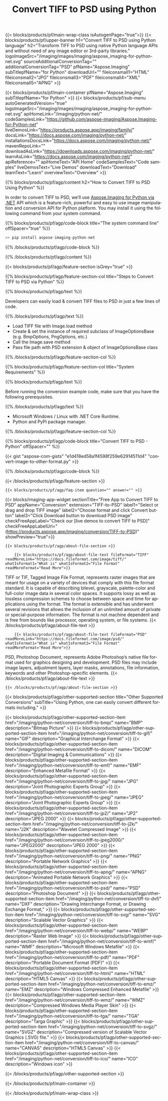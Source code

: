﻿---
title: Convert TIFF to PSD  using Python 
weight: 3920
url: /python-net/conversion/tiff-to-psd/ 
lang: en
langdirlevel: 2
locales: ja,it,zh-hant,ru,de,es,fr,nl,id,lt,pl,pt,vi,tr,ko,zh-hans,ar,hi,th,sv,cs,uk,he
description: Sample code for TIFF to PSD Python language conversion. Use presented API example code to process TIFF to PSD conversion using any Web or Desktop Python language based application.
---

{{< blocks/products/pf/main-wrap-class isAutogenPage="true">}}
{{< blocks/products/pf/upper-banner h1="Convert TIFF to PSD using Python language" h2="Transform TIFF to PSD using native Python language APIs and without need of any image editor or 3rd-party libraries." logoImageSrc="/imaging/images/imaging/aspose_imaging-for-python-net.svg" sourceAdditionalConversionTag="" additionalConversionTag="PSD" pfName="Aspose.Imaging" subTitlepfName="for Python" downloadUrl="" fileiconsmall1="HTML" fileiconsmall2="JPG" fileiconsmall3="PDF" fileiconsmall4="XML" fileiconsmall5="APNG" >}}


{{< blocks/products/pf/main-container pfName="Aspose.Imaging" subTitlepfName="for Python" >}}
{{< blocks/products/pf/sub-menu autoGeneratedVersion="true" logoImageSrc="/imaging/images/imaging/aspose_imaging-for-python-net.svg" apiHomeLink="/imaging/python-net/" codeSamplesLink="https://github.com/aspose-imaging/Aspose.Imaging-for-Python-net" liveDemosLink="https://products.aspose.app/imaging/family/" docsLink="https://docs.aspose.com/imaging/python-net/" installationsDocsLink="https://docs.aspose.com/imaging/python-net/" mavenRepoLink="" downloadAsLink="https://downloads.aspose.com/imaging/python-net/" learnAsLink="https://docs.aspose.com/imaging/python-net/" apiReference="" apiHomeText="API Home" codeSamplesText="Code samples" liveDemosText="Live Demos" downloadText="Download" learnText="Learn" overviewText="Overview" >}}

{{% blocks/products/pf/agp/content h2="How to Convert TIFF to PSD Using Python" %}}

In order to convert TIFF to PSD, we’ll use [Aspose.Imaging for Python via .NET](/imaging/en/python-net) API which is a feature-rich, powerful and easy to use image manipulation and conversion API for Python platform. You may install it using the following command from your system command.

{{% blocks/products/pf/agp/code-block title="The system command line" offSpacer="true" %}}

```cs
>> pip install aspose-imaging-python-net
```

{{% /blocks/products/pf/agp/code-block %}}

{{% /blocks/products/pf/agp/content %}}

{{< blocks/products/pf/agp/feature-section isGrey="true" >}}

{{% blocks/products/pf/agp/feature-section-col title="Steps to Convert TIFF to PSD via Python" %}}

{{% blocks/products/pf/agp/text %}}

Developers can easily load & convert TIFF files to PSD in just a few lines of code.

{{% /blocks/products/pf/agp/text %}}

+ Load TIFF file with Image.load method
+ Create & set the instance of required subclass of ImageOptionsBase (e.g. BmpOptions, PngOptions, etc.)
+ Call the Image.save method
+ Pass file path with PSD extension & object of ImageOptionsBase class

{{% /blocks/products/pf/agp/feature-section-col %}}

{{% blocks/products/pf/agp/feature-section-col title="System Requirements" %}}

{{% blocks/products/pf/agp/text %}}

Before running the conversion example code, make sure that you have the following prerequisites.

{{% /blocks/products/pf/agp/text %}}

- Microsoft Windows / Linux with .NET Core Runtime.
- Python and PyPi package manager.

{{% /blocks/products/pf/agp/feature-section-col %}}

{{% blocks/products/pf/agp/code-block title="Convert TIFF to PSD - Python" offSpacer="" %}}

{{< gist "aspose-com-gists" "e1d418ed58a1f4598f259e62914511d4" "convert-image-to-other-format.py" >}}

{{% /blocks/products/pf/agp/code-block %}}

{{< /blocks/products/pf/agp/feature-section >}}

    {{< blocks/products/pf/agp/faq-item question="" answer="" >}}

{{< blocks/imaging-app-widget
        sectionTitle="Free App to Convert TIFF to PSD"
        appName="Conversion"
        extension="TIFF-to-PSD"
        label1="Select or drag and drop TIFF image"
        label2="Choose format and click Convert button"
        label3="Click Download button to download PSD image"
        checkFreeAppLabel="Check our [live demos to convert TIFF to PSD]"
        checkFreeAppLabelUrl="(https://products.aspose.app/imaging/conversion/TIFF-to-PSD)"
        showPreview="true">}}

    {{< blocks/products/pf/agp/about-file-section >}}
       
        {{< blocks/products/pf/agp/about-file-text fileFormat="TIFF" readMoreLink="https://docs.fileformat.com/image/tiff/" whatIsFormat1="What is" whatIsFormat2="File Format" readMoreFormat="Read More">}}
TIFF or TIF, Tagged Image File Format, represents raster images that are meant for usage on a variety of devices that comply with this file format standard. It is capable of describing bilevel, grayscale, palette-color and full-color image data in several color spaces. It supports lossy as well as lossless compression schemes to choose between space and time for applications using the format. The format is extensible and has underwent several revisions that allows the inclusion of an unlimited amount of private or special-purpose information. The format is not machine dependent and is free from bounds like processor, operating system, or file systems.
        {{< /blocks/products/pf/agp/about-file-text >}}

        {{< blocks/products/pf/agp/about-file-text fileFormat="PSD" readMoreLink="https://docs.fileformat.com/image/psd/" whatIsFormat1="What is" whatIsFormat2="File Format" readMoreFormat="Read More">}}
PSD, Photoshop Document, represents Adobe Photoshop’s native file format used for graphics designing and development. PSD files may include image layers, adjustment layers, layer masks, annotations, file information, keywords and other Photoshop-specific elements.
        {{< /blocks/products/pf/agp/about-file-text >}}

    {{< /blocks/products/pf/agp/about-file-section >}}

<!-- aboutfile Ends -->

{{< blocks/products/pf/agp/other-supported-section title="Other Supported Conversions" subTitle="Using Python, one can easily convert different formats including." >}}

{{< blocks/products/pf/agp/other-supported-section-item href="/imaging/python-net/conversion/tiff-to-bmp/" name="BMP" description="Bitmap Picture" >}}
{{< blocks/products/pf/agp/other-supported-section-item href="/imaging/python-net/conversion/tiff-to-gif/" name="GIF" description="Graphical Interchange Format" >}}
{{< blocks/products/pf/agp/other-supported-section-item href="/imaging/python-net/conversion/tiff-to-dicom/" name="DICOM" description="Digital Imaging & Communications" >}}
{{< blocks/products/pf/agp/other-supported-section-item href="/imaging/python-net/conversion/tiff-to-emf/" name="EMF" description="Enhanced Metafile Format" >}}
{{< blocks/products/pf/agp/other-supported-section-item href="/imaging/python-net/conversion/tiff-to-jpg/" name="JPG" description="Joint Photographic Experts Group" >}}
{{< blocks/products/pf/agp/other-supported-section-item href="/imaging/python-net/conversion/tiff-to-jpeg/" name="JPEG" description="Joint Photographic Experts Group" >}}
{{< blocks/products/pf/agp/other-supported-section-item href="/imaging/python-net/conversion/tiff-to-jp2/" name="JP2" description="JPEG 2000" >}}
{{< blocks/products/pf/agp/other-supported-section-item href="/imaging/python-net/conversion/tiff-to-j2k/" name="J2K" description="Wavelet Compressed Image" >}}
{{< blocks/products/pf/agp/other-supported-section-item href="/imaging/python-net/conversion/tiff-to-jpeg2000/" name="JPEG2000" description="JPEG 2000" >}}
{{< blocks/products/pf/agp/other-supported-section-item href="/imaging/python-net/conversion/tiff-to-png/" name="PNG" description="Portable Network Graphics" >}}
{{< blocks/products/pf/agp/other-supported-section-item href="/imaging/python-net/conversion/tiff-to-apng/" name="APNG" description="Animated Portable Network Graphics" >}}
{{< blocks/products/pf/agp/other-supported-section-item href="/imaging/python-net/conversion/tiff-to-psd/" name="PSD" description="Photoshop Document" >}}
{{< blocks/products/pf/agp/other-supported-section-item href="/imaging/python-net/conversion/tiff-to-dxf/" name="DXF" description="Drawing Interchange Format, or Drawing Exchange Format," >}}
{{< blocks/products/pf/agp/other-supported-section-item href="/imaging/python-net/conversion/tiff-to-svg/" name="SVG" description="Scalable Vector Graphics" >}}
{{< blocks/products/pf/agp/other-supported-section-item href="/imaging/python-net/conversion/tiff-to-webp/" name="WEBP" description="Raster Web Image" >}}
{{< blocks/products/pf/agp/other-supported-section-item href="/imaging/python-net/conversion/tiff-to-wmf/" name="WMF" description="Microsoft Windows Metafile" >}}
{{< blocks/products/pf/agp/other-supported-section-item href="/imaging/python-net/conversion/tiff-to-pdf/" name="PDF" description="Portable Document Format (PDF)" >}}
{{< blocks/products/pf/agp/other-supported-section-item href="/imaging/python-net/conversion/tiff-to-html/" name="HTML" description="HTML5 Canvas" >}}
{{< blocks/products/pf/agp/other-supported-section-item href="/imaging/python-net/conversion/tiff-to-emz/" name="EMZ" description="Windows Compressed Enhanced Metafile" >}}
{{< blocks/products/pf/agp/other-supported-section-item href="/imaging/python-net/conversion/tiff-to-wmz/" name="WMZ" description="Compressed Windows Media Player Skin" >}}
{{< blocks/products/pf/agp/other-supported-section-item href="/imaging/python-net/conversion/tiff-to-tga/" name="TGA" description="Targa Graphic" >}}
{{< blocks/products/pf/agp/other-supported-section-item href="/imaging/python-net/conversion/tiff-to-svgz/" name="SVGZ" description="Compressed version of Scalable Vector Graphics (.SVG) file." >}}
{{< blocks/products/pf/agp/other-supported-section-item href="/imaging/python-net/conversion/tiff-to-canvas/" name="CANVAS" description="HTML5 Canvas" >}}
{{< blocks/products/pf/agp/other-supported-section-item href="/imaging/python-net/conversion/tiff-to-ico/" name="ICO" description="Windows icon" >}}

{{< /blocks/products/pf/agp/other-supported-section >}}

{{< /blocks/products/pf/main-container >}}
    
{{< /blocks/products/pf/main-wrap-class >}}
